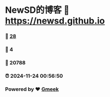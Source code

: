 # NewSD的博客 :link: https://newsd.github.io 
### :page_facing_up: [28](https://newsd.github.io/tag.html) 
### :speech_balloon: 4 
### :hibiscus: 20788 
### :alarm_clock: 2024-11-24 00:56:50 
### Powered by :heart: [Gmeek](https://github.com/Meekdai/Gmeek)
